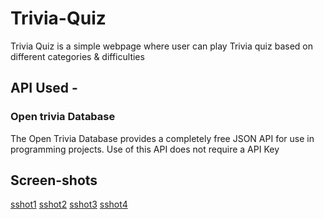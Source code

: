 # Trivia-Quiz
Trivia Quiz is a simple webpage where user can play Trivia quiz based on different categories & difficulties


## API Used - 
### Open trivia Database​
The Open Trivia Database provides a completely free JSON API for use in programming projects. Use of this API does not require a API Key​

## Screen-shots
[sshot1](/images/Screenshot%20from%202020-06-07%2014-13-23.png)
[sshot2](images/Screenshot%20202020-06-07%2014-13-51.png)
[sshot3](/images/Screenshot%20202020-06-07%2014-13-53.png)
[sshot4](/images/Screenshot%20202020-06-07%2014-13-59.png)
